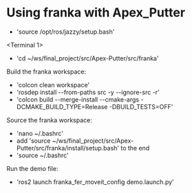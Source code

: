 # Using franka with Apex_Putter

* 'source /opt/ros/jazzy/setup.bash'

<Terminal 1>
* 'cd ~/ws/final_project/src/Apex-Putter/src/franka'

Build the franka workspace:
* 'colcon clean workspace'
* 'rosdep install --from-paths src -y --ignore-src -r'
* 'colcon build --merge-install --cmake-args -DCMAKE_BUILD_TYPE=Release -DBUILD_TESTS=OFF'

Source the franka workspace:
* 'nano ~/.bashrc'
* add 'source ~/ws/final_project/src/Apex-Putter/src/franka/install/setup.bash' to the end
* 'source ~/.bashrc'

Run the demo file:
* 'ros2 launch franka_fer_moveit_config demo.launch.py'

